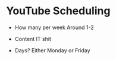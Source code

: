 # YouTube Scheduling


* How many per week
Around 1-2

* Content
IT shit

* Days?
Either Monday or Friday
